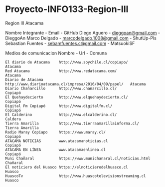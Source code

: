 # Proyecto-INFO133-Region-III

Region III Atacama

Nombre Integrante - Email - GitHub
    Diego Aguero - dieggoan@gmail.com - DieggoAn
    Marco Delgado - marcodelgado.1008@gmail.com - ShutUp-Pls
    Sebastian Fuentes - sebamfuentes.c@gmail.com - MatsuokiSF

Medios de comunicacion 
    Nombre - Url - Comuna

    El diario de Atacama	http://www.soychile.cl/copiapo/	                        Atacama
    Red Atacama	            http://www.redatacama.com/                           	Atacama
    Diario de Atacama	    http://www.diarioatacama.cl/impresa/2016/04/09/papel/	Atacama
    Diario Chañarcillo	    http://www.chanarcillo.cl/	                            Copiapó
    El Quehaydecierto	    http://www.elquehaydecierto.cl/	                        Copiapó
    Digital Fm Copiapó	    http://www.digitalfm.cl/	                            Copiapó
    El Calderino	        http://www.elcalderino.cl/	                            Caldera
    Tierra Amarilla 	    http://www.tierraamarillainforma.cl/	                Tierra Amarilla
    Radio Maray Copiapo	    https://www.maray.cl/	                                Copiapó
    ATACAMA NOTICIAS		www.atacamanoticias.cl                                  Copiapó
    ATACAMA EN LÍNEA		www.atacamaenlinea.cl                                   Copiapó
    Muni Chañaral           https://www.munichanaral.cl/noticias.html               Chañaral
    El noticiero del Huasco https://elnoticierodelhuasco.cl                         Huasco 
    HuascoTv                http://www.huascotelevisionstreaming.cl                 Huasco

